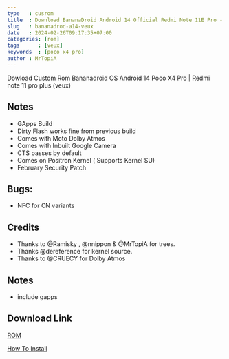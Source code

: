 ```yaml
---
type   : cusrom
title  : Download BananaDroid Android 14 Official Redmi Note 11E Pro - Redmi Note 11 Pro 5G - POCO X4 Pro 5G (veux)
slug   : bananadrod-a14-veux
date   : 2024-02-26T09:17:35+07:00
categories: [rom]
tags      : [veux]
keywords  : [poco x4 pro]
author : MrTopiA
---
```


Dowload Custom Rom Bananadroid OS Android 14 Poco X4 Pro | Redmi note 11 pro plus (veux)

## Notes
- GApps Build
- Dirty Flash works fine from previous build
- Comes with Moto Dolby Atmos
- Comes with Inbuilt Google Camera 
- CTS passes by default
- Comes on Positron Kernel ( Supports Kernel SU)
- February Security Patch

## Bugs: 
- NFC for CN variants

## Credits
- Thanks to @Ramisky , @nnippon & @MrTopiA for trees.
- Thanks @dereference  for kernel source.
- Thanks to @CRUECY for Dolby Atmos

## Notes
- include gapps

## Download Link
[ROM](https://t.me/wahyu6070files/12)


[How To Install](https://telegra.ph/Custom-Rom--Recovery-Flashing-Guide-08-02)

